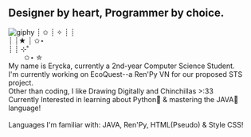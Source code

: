 ## Designer by heart, Programmer by choice.

<!--
**Chiuumin/Chiuumin** is a ✨ _special_ ✨ repository because its `README.md` (this file) appears on your GitHub profile.

Here are some ideas to get you started:

- 🔭 I’m currently working on ...
- 🌱 I’m currently learning ...
- 👯 I’m looking to collaborate on ...
- 🤔 I’m looking for help with ...
- 💬 Ask me about ...
- 📫 How to reach me: ...
- 😄 Pronouns: ...
- ⚡ Fun fact: ...
-->
![giphy](https://github.com/user-attachments/assets/f4931c9b-9d8e-4ea5-a8bf-c0d87304aacb)
┊ ✩  ┊   ✧   ┊   ┊ </br>
┊    ┊★      ┊   ✩⋆ </br>
┊    ┊       ⊹˚ ⁭ </br>     ⁭ ⁭ ⁭ ⁭ ⁭ ⁭ ⁭ ⁭
✩⋆       ✮  </br>
My name is Erycka, currently a 2nd-year Computer Science Student. </br>
I'm currently working on EcoQuest--a Ren'Py VN for our proposed STS project. </br>
Other than coding, I like Drawing Digitally and Chinchillas >:33 </br>
Currently Interested in learning about Python🐍 & mastering the JAVA🍵 language!</br>
</br>
Languages I'm familiar with: JAVA, Ren'Py, HTML(Pseudo) & Style CSS! </br>


